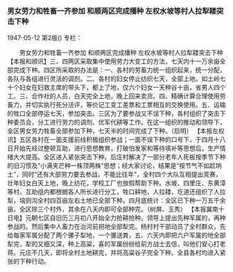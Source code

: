 ### 男女劳力和牲畜一齐参加  和顺两区完成播种  左权水坡等村人拉犁耧突击下种

1947-05-12
第2版()
专栏：

　　男女劳力和牲畜一齐参加
    和顺两区完成播种
    左权水坡等村人拉犁耧突击下种
    【本报和顺讯】三、四两区采取集中使用劳力大变工的方法，七天内十一万余亩全部完成下种。四区所采取的办法是：一、各村的劳畜力统一组织起来，统一分配，各队与各组进行灵活的调剂。二、各村的妇女停止纺织七天，全部上地。如土岭七十个妇女在妇救主席的带头下，都上了地，仅六个妇女一天种谷十亩，省男人四个工。三、合作社的人员，白天完全上地，晚上回来卖货。四、精确计算合理使用劳畜力，并切实执行死分活评，等价记工变工差票和工票相互的交换使用。五、运输的牲口全部停运七天，参加突击。三区为了要参战又不误下种，各村组织了突击下种委员会，分工进行劳力的调剂、优军代耕等工作。在这一组织的推动和领导下，全区男女劳力牲畜全部参加下种，七天半的时间完成了下种。（启明）
    【本报左权讯】五区各村在一面支援前线积极组织参战；一面不误下种的口号下，于四月十八日开始先经过整顿互助，进行思想教育，打破怕发家和等待填补等思想后，生产情绪大大提高。全区进入紧张突击下种。后庄村解决了一部分老年人死板按季节下种的旧习惯及“小满夹芒种一株顶两株”思想；经大家讨论，结果是“按节气不如趁垧土”，同时“还有大部劳力要去参战，不能比往年”，全村四个大队互相提出竞赛，壮年妇女白天上地，晚上纺花，学校工厂也放假帮助下种。水坡、四里庄、东黄漳等村，互助组内都根据各人所长进行分工，牲口耕地，人拉耧，圪道还组织了人拉犁，垴则沟全村四百亩左右土地已全部下种。四月底统计：全区已下种一万五千余亩。全区除三个村外，其余在八天内即可全部种完。（树屏、玉秀）
    【本报冀南十日电】元朝七区自旧历三月初八开始全力抢耕抢种。领导上提出先种军属的，再种参战的。然后集中人畜力在治河前把地全部犁完。杨村村干部动员了全村群众，先给每家军属分配了两个骡子犁地，一个骡送粪，五、六天内即把六户军属的地全部犁完，犁的又细又深，种上高粱，喜的军属纷纷给前方战士去信，叫他们安心打老蒋。元庄不几天，即将全村土地耕完，并将高粱谷子完全下种。全县各村均进入紧张的下种行动。
